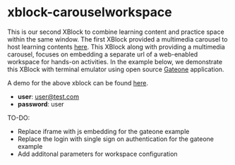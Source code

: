 xblock-carouselworkspace
=============
This is our second XBlock to combine learning content and practice space within the same window. The first XBlock provided a multimedia carousel to host learning contents [here](https://github.com/METIT-BU/xblock-carousel "Carousel XBlock github"). This XBlock along with providing a multimedia carousel, focuses on embedding a separate url of a web-enabled workspace for hands-on activities. In the example below, we demonstrate this XBlock with terminal emulator using open source [Gateone](https://github.com/liftoff/GateOne "GateOne") application.

A demo for the above xblock can be found [here](http://met-testedx2.bu.edu:8000/courses/MET/101/2014/about "CarouselWorkspace XBlock demo"). 

* **user**: user@test.com
* **password**: user

TO-DO: 
-	Replace iframe with js embedding for the gateone example
-	Replace the login with single sign on authentication for the gateone example
-	Add additonal parameters for workspace configuration
